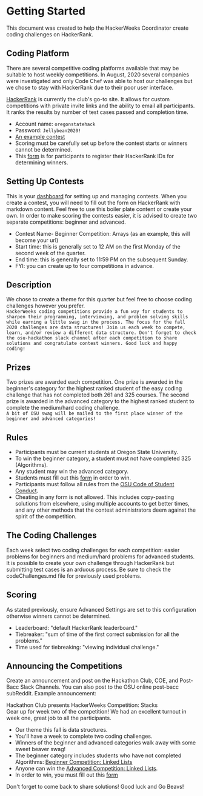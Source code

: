 # Getting Started
This document was created to help the HackerWeeks Coordinator create coding challenges on HackerRank.

## Coding Platform
There are several competitive coding platforms available that may be suitable to host weekly competitions. In August, 2020 several companies were investigated and only Code Chef was able to host our challenges but we chose to stay with HackerRank due to their poor user interface. 

[HackerRank](https://www.hackerrank.com) is currently the club's go-to site. It allows for custom competitions with private invite links and the ability to email all participants. It ranks the results by number of test cases passed and completion time.
* Account name: `oregonstatehack`
* Password: `Jellybean2020!`
* [An example contest](https://www.hackerrank.com/hackerweeks-1)
* Scoring must be carefully set up before the contest starts or winners cannot be determined.
* This [form](https://docs.google.com/forms/d/19GkSvM68FLftOyGeB-hqthundBdVUTFMgXGeQ0dmtNo/edit) is for participants to register their HackerRank IDs for determining winners.

## Setting Up Contests
This is your [dashboard](https://www.hackerrank.com/administration/contests) for setting up and managing contests. When you create a contest, you will need to fill out the form on HackerRank with markdown content. Feel free to use this boiler plate content or create your own. In order to make scoring the contests easier, it is advised to create two separate competitions: beginner and advanced.
* Contest Name- Beginner Competition: Arrays (as an example, this will become your url)
* Start time: this is generally set to 12 AM on the first Monday of the second week of the quarter. 
* End time: this is generally set to 11:59 PM on the subsequent Sunday.
* FYI: you can create up to four competitions in advance.

## Description
We chose to create a theme for this quarter but feel free to choose coding challenges however you prefer.  
`HackerWeeks coding competitions provide a fun way for students to sharpen their programming, interviewing, and problem solving skills while earning a little swag in the process. The focus for the fall 2020 challenges are data structures! Join us each week to compete, learn, and/or review a different data structure. Don't forget to check the osu-hackathon slack channel after each competition to share solutions and congratulate contest winners. Good luck and happy coding!`

## Prizes
Two prizes are awarded each competition. One prize is awarded in the beginner's category for the highest ranked student of the easy coding challenge that has not completed both 261 and 325 courses. The second prize is awarded in the advanced category to the highest ranked student to complete the medium/hard coding challenge.  
`A bit of OSU swag will be mailed to the first place winner of the beginner and advanced categories!`

## Rules
- Participants must be current students at Oregon State University.
- To win the beginner category, a student must not have completed 325 (Algorithms).
- Any student may win the advanced category.
- Students must fill out this [form](https://docs.google.com/forms/d/19GkSvM68FLftOyGeB-hqthundBdVUTFMgXGeQ0dmtNo/viewform?) in order to win.
- Participants must follow all rules from the [OSU Code of Student Conduct](https://studentlife.oregonstate.edu/sites/studentlife.oregonstate.edu/files/student-conduct-community-standards/Code/code_of_student_conduct_8_14_20.pdf).
- Cheating in any form is not allowed. This includes copy-pasting solutions from elsewhere, using multiple accounts to get better times, and any other methods that the contest administrators deem against the spirit of the competition.

## The Coding Challenges
Each week select two coding challenges for each competition: easier problems for beginners and medium/hard problems for advanced students. It is possible to create your own challenge through HackerRank but submitting test cases is an arduous process. Be sure to check the codeChallenges.md file for previously used problems.

## Scoring
As stated previously, ensure Advanced Settings are set to this configuration otherwise winners cannot be determined.
* Leaderboard: "default HackerRank leaderboard."
* Tiebreaker: "sum of time of the first correct submission for all the problems."
* Time used for tiebreaking: "viewing individual challenge."

## Announcing the Competitions
Create an announcement and post on the Hackathon Club, COE, and Post-Bacc Slack Channels. You can also post to the OSU online post-bacc subReddit.
Example announcement:

Hackathon Club presents HackerWeeks Competition: Stacks  
Gear up for week two of the competition! We had an excellent turnout in week one, great job to all the participants.
- Our theme this fall is data structures.
- You'll have a week to complete two coding challenges.
- Winners of the beginner and advanced categories walk away with some sweet beaver swag!
- The beginner category includes students who have not completed Algorithms: [Beginner Competition: Linked Lists](https://www.hackerrank.com/administration/contests/edit/117442/overview)
- Anyone can win the [Advanced Competition: Linked Lists](https://www.hackerrank.com/administration/contests/edit/117443/challenges).
- In order to win, you must fill out this [form](https://docs.google.com/forms/d/e/1FAIpQLSdo10z_RCLGy8tYkL20wGgKsNEA5NZF0q0bU4yieDvpGrbA6w/viewform) 

Don't forget to come back to share solutions! 
Good luck and Go Beavs!



